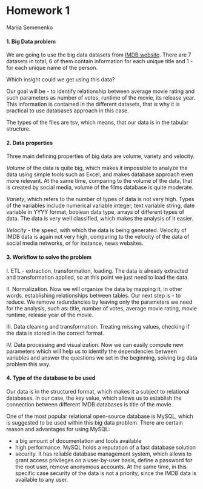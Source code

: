 # Homework 1
Mariia Semenenko

#### 1. Big Data problem

We are going to use the big data datasets from [IMDB website](http://www.imdb.com/interfaces). There are 7 datasets in total, 6 of them contain information for each unique title and 1 - for each unique name of the person.

Which insight could we get using this data?

Our goal will be - to identify relationship between average movie rating and such parameters as number of votes, runtime of the movie, its release year. This information is contained in the different datasets, that is why it is practical to use databases approach in this case.

The types of the files are tsv, which means, that our data is in the tabular structure.

#### 2. Data properties

Three main defining properties of big data are volume, variety and velocity.

*Volume* of the data is quite big, which makes it impossible to analyze the data using simple tools such as Excel, and makes database approach even more relevant. At the same time, comparing to the volume of the data, that is created by social media, volume of the films database is quite moderate.

*Variety*, which refers to the number of types of data is not very high. Types of the variables include numerical variable integer, text variable string, date variable in YYYY format, boolean data type, arrays of different types of data. The data is very well classified, which makes the analysis of it easier.

*Velocity* - the speed, with which the data is being generated. Velocity of IMDB data is again not very high, comparing to the velocity of the data of social media networks, or for instance, news websites.

#### 3. Workflow to solve the problem

I. ETL - extraction, transformation, loading. The data is already extracted and transformation applied, so at this point we just need to load the data.

II. Normalization. Now we will organize the data by mapping it, in other words, establishing relationships between tables. Our next step is - to reduce. We remove redundancies by leaving only the parameters we need for the analysis, such as: title, number of votes, average movie rating, movie runtime, release year of the movie.

III. Data cleaning and transformation. Treating missing values, checking if the data is stored in the correct format.

IV. Data processing and visualization. Now we can easily compute new parameters which will help us to identify the dependencies between variables and answer the questions we set in the beginning, solving big data problem this way.

#### 4. Type of the database to be used

Our data is in the structured format, which makes it a subject to relational databases. In our case, the key value, which allows us to establish the connection between different IMDB databases is title of the movie.

One of the most popular relational open-source database is MySQL, which is suggested to be used within this big data problem. There are certain reason and advantages for using MySQL:

* a big amount of documentation and tools available
* high performance. MySQL holds a reputation of a fast database solution
* security. It has reliable database management system, which allows to grant access privileges on a user-by-user basis, define a password for the root user, remove anonymous accounts. At the same time, in this specific case security of the data is not a priority, since the IMDB data is available to any user.
